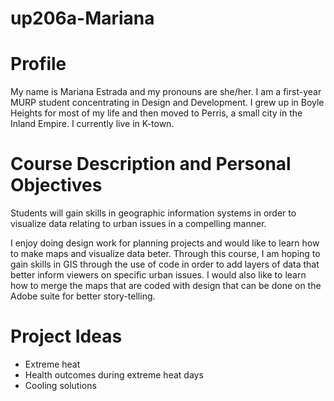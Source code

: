 # up206a-Mariana
# Profile

My name is Mariana Estrada and my pronouns are she/her. I am a first-year MURP student concentrating in Design and Development. I grew up in Boyle Heights for most of my life and then moved to Perris, a small city in the Inland Empire. I currently live in K-town. 

# Course Description and Personal Objectives

Students will gain skills in geographic information systems in order to visualize data relating to urban issues in a compelling manner.

I enjoy doing design work for planning projects and would like to learn how to make maps and visualize data beter. Through this course, I am hoping to gain skills in GIS through the use of code in order to add layers of data that better inform viewers on specific urban issues. I would also like to learn how to merge the maps that are coded with design that can be done on the Adobe suite for better story-telling. 

# Project Ideas

* Extreme heat
* Health outcomes during extreme heat days
* Cooling solutions

